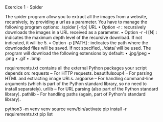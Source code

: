 Exercice 1 - Spider

The spider program allow you to extract all the images from a website, recursively, by providing a url as a parameter.
You have to manage the following program options:
   ./spider [-rlp] URL
• Option -r : recursively downloads the images in a URL received as a parameter.
• Option -r -l [N] : indicates the maximum depth level of the recursive download. If not indicated, it will be 5.
• Option -p [PATH] : indicates the path where the downloaded files will be saved. If not specified, ./data/ will be used.
The program will download the following extensions by default:
• .jpg/jpeg
• .png
• .gif
• .bmp



requirements.txt
contains all the external Python packages your script depends on:
requests – For HTTP requests.
beautifulsoup4 – For parsing HTML and extracting image URLs.
argparse – For handling command-line arguments (which is part of the Python standard library, so no need to install separately).
urllib – For URL parsing (also part of the Python standard library).
pathlib – For handling paths (again, part of Python's standard library).

python3 -m venv venv
source venv/bin/activate
pip install -r requirements.txt
pip list
